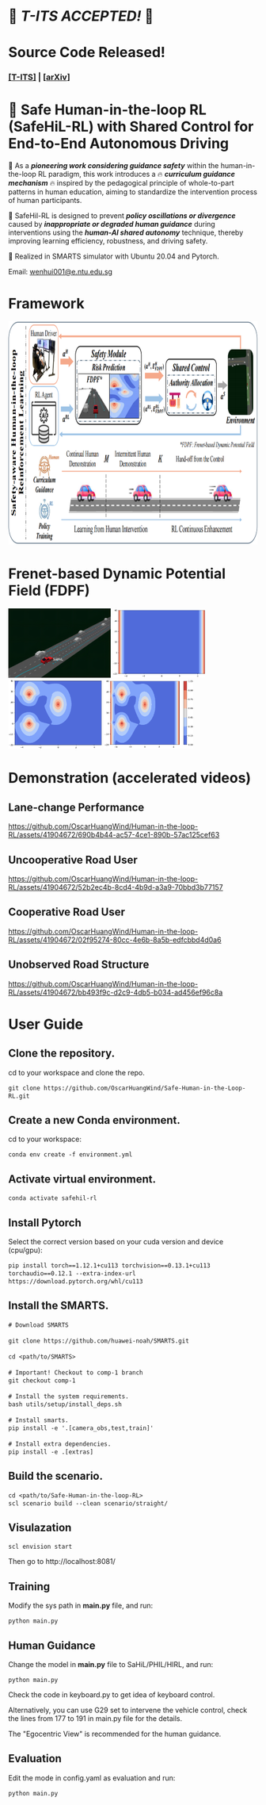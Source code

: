 # :tada: _T-ITS ACCEPTED!_ :confetti_ball:
# Source Code Released!

### [[**T-ITS**]](https://ieeexplore.ieee.org/document/10596046) | [[**arXiv**]](https://www.researchgate.net/publication/382212078_Safety-Aware_Human-in-the-Loop_Reinforcement_Learning_With_Shared_Control_for_Autonomous_Driving)

# :page_with_curl: Safe Human-in-the-loop RL (SafeHiL-RL) with Shared Control for End-to-End Autonomous Driving

:dizzy: As a **_pioneering work considering guidance safety_** within the human-in-the-loop RL paradigm, this work introduces a :fire: **_curriculum guidance mechanism_** :fire: inspired by the pedagogical principle of whole-to-part patterns in human education, aiming to standardize the intervention process of human participants.

:red_car: SafeHil-RL is designed to prevent **_policy oscillations or divergence_** caused by **_inappropriate or degraded human guidance_** during interventions using the **_human-AI shared autonomy_** technique, thereby improving learning efficiency, robustness, and driving safety.

:wrench: Realized in SMARTS simulator with Ubuntu 20.04 and Pytorch. 

Email: wenhui001@e.ntu.edu.sg

# Framework

<p align="center">
<img src="https://github.com/OscarHuangWind/Human-in-the-loop-RL/blob/master/presentation/framework.png" height= "450" width="900">
</p>

# Frenet-based Dynamic Potential Field (FDPF)
<p float="left">
  <img src="https://github.com/OscarHuangWind/Human-in-the-loop-RL/blob/master/presentation/FDPF_scenarios.png" height= "140" />
  <img src="https://github.com/OscarHuangWind/Human-in-the-loop-RL/blob/master/presentation/FDPF_bound.png" height= "140" /> 
  <img src="https://github.com/OscarHuangWind/Human-in-the-loop-RL/blob/master/presentation/FDPF_obstacle.png" height= "140" />
  <img src="https://github.com/OscarHuangWind/Human-in-the-loop-RL/blob/master/presentation/FDPF_final.png" height= "140" />
</p>

# Demonstration (accelerated videos)

## Lane-change Performance
https://github.com/OscarHuangWind/Human-in-the-loop-RL/assets/41904672/690b4b44-ac57-4ce1-890b-57ac125cef63
## Uncooperative Road User
https://github.com/OscarHuangWind/Human-in-the-loop-RL/assets/41904672/52b2ec4b-8cd4-4b9d-a3a9-70bbd3b77157
## Cooperative Road User
https://github.com/OscarHuangWind/Human-in-the-loop-RL/assets/41904672/02f95274-80cc-4e6b-8a5b-edfcbbd4d0a6
## Unobserved Road Structure
https://github.com/OscarHuangWind/Human-in-the-loop-RL/assets/41904672/bb493f9c-d2c9-4db5-b034-ad456ef96c8a

# User Guide

## Clone the repository.
cd to your workspace and clone the repo.
```
git clone https://github.com/OscarHuangWind/Safe-Human-in-the-Loop-RL.git
```

## Create a new Conda environment.
cd to your workspace:
```
conda env create -f environment.yml
```

## Activate virtual environment.
```
conda activate safehil-rl
```

## Install Pytorch
Select the correct version based on your cuda version and device (cpu/gpu):
```
pip install torch==1.12.1+cu113 torchvision==0.13.1+cu113 torchaudio==0.12.1 --extra-index-url https://download.pytorch.org/whl/cu113
```

## Install the SMARTS.
```
# Download SMARTS

git clone https://github.com/huawei-noah/SMARTS.git

cd <path/to/SMARTS>

# Important! Checkout to comp-1 branch
git checkout comp-1

# Install the system requirements.
bash utils/setup/install_deps.sh

# Install smarts.
pip install -e '.[camera_obs,test,train]'

# Install extra dependencies.
pip install -e .[extras]
```

## Build the scenario.
```
cd <path/to/Safe-Human-in-the-loop-RL>
scl scenario build --clean scenario/straight/
```

## Visulazation
```
scl envision start
```
Then go to http://localhost:8081/

## Training
Modify the sys path in **main.py** file, and run:
```
python main.py
```

## Human Guidance
Change the model in **main.py** file to SaHiL/PHIL/HIRL, and run:
```
python main.py
```
Check the code in keyboard.py to get idea of keyboard control.

Alternatively, you can use G29 set to intervene the vehicle control, check the lines from 177 to 191 in main.py file for the details.

The "Egocentric View" is recommended for the human guidance.

## Evaluation
Edit the mode in config.yaml as evaluation and run:
```
python main.py
```




